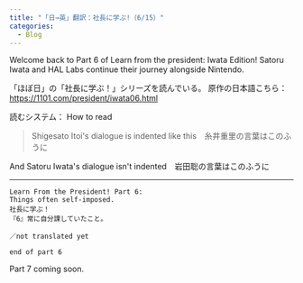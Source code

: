```yaml
---  
title: "「日→英」翻訳：社長に学ぶ!（6/15）"
categories:
  - Blog
---
```

Welcome back to Part 6 of Learn from the president: Iwata Edition! Satoru Iwata and HAL Labs continue their journey alongside Nintendo.

「ほぼ日」の「社長に学ぶ！」シリーズを読んでいる。
原作の日本語こちら：<https://1101.com/president/iwata06.html>

読むシステム： How to read

> Shigesato Itoi's dialogue is indented like this　糸井重里の言葉はこのふうに

And Satoru Iwata's dialogue isn't indented　岩田聡の言葉はこのふうに

----
    Learn From the President! Part 6:
    Things often self-imposed.
    社長に学ぶ！
    『6』常に自分課していたこと。

    ／not translated yet

    end of part 6

Part 7 coming soon.